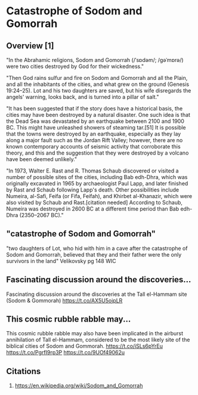 # Catastrophe of Sodom and Gomorrah

## Overview [1]

"In the Abrahamic religions, Sodom and Gomorrah (/ˈsɒdəm/; /ɡəˈmɒrə/) were two cities destroyed by God for their wickedness."

"Then God rains sulfur and fire on Sodom and Gomorrah and all the Plain, and all the inhabitants of the cities, and what grew on the ground (Genesis 19:24–25). Lot and his two daughters are saved, but his wife disregards the angels' warning, looks back, and is turned into a pillar of salt."

"It has been suggested that if the story does have a historical basis, the cities may have been destroyed by a natural disaster. One such idea is that the Dead Sea was devastated by an earthquake between 2100 and 1900 BC. This might have unleashed showers of steaming tar.[51] It is possible that the towns were destroyed by an earthquake, especially as they lay along a major fault such as the Jordan Rift Valley; however, there are no known contemporary accounts of seismic activity that corroborate this theory, and this and the suggestion that they were destroyed by a volcano have been deemed unlikely."

"In 1973, Walter E. Rast and R. Thomas Schaub discovered or visited a number of possible sites of the cities, including Bab edh-Dhra, which was originally excavated in 1965 by archaeologist Paul Lapp, and later finished by Rast and Schaub following Lapp's death. Other possibilities include Numeira, al-Safi, Feifa (or Fifa, Feifah), and Khirbet al-Khanazir, which were also visited by Schaub and Rast.[citation needed] According to Schaub, Numeira was destroyed in 2600 BC at a different time period than Bab edh-Dhra (2350–2067 BC)."

## "catastrophe of Sodom and Gomorrah"

"two daughters of Lot, who hid with him in a cave after the catastrophe of Sodom and Gomorrah, believed that they
and their father were the only survivors in the land" Velikovsky pg 148 WIC

## Fascinating discussion around the discoveries...

Fascinating discussion around the discoveries at the Tall el-Hammam site (Sodom &amp; Gommorah) https://t.co/AX5U5ojpLR

## This cosmic rubble rabble may...

This cosmic rubble rabble may also have been implicated in the airburst annihilation of Tall el-Hammam, considered to be the most likely site of the biblical cities of Sodom and Gommorah. https://t.co/iSLs6pYrEu https://t.co/PgrfI9rp3P https://t.co/9UOf49062u

## Citations

1. https://en.wikipedia.org/wiki/Sodom_and_Gomorrah